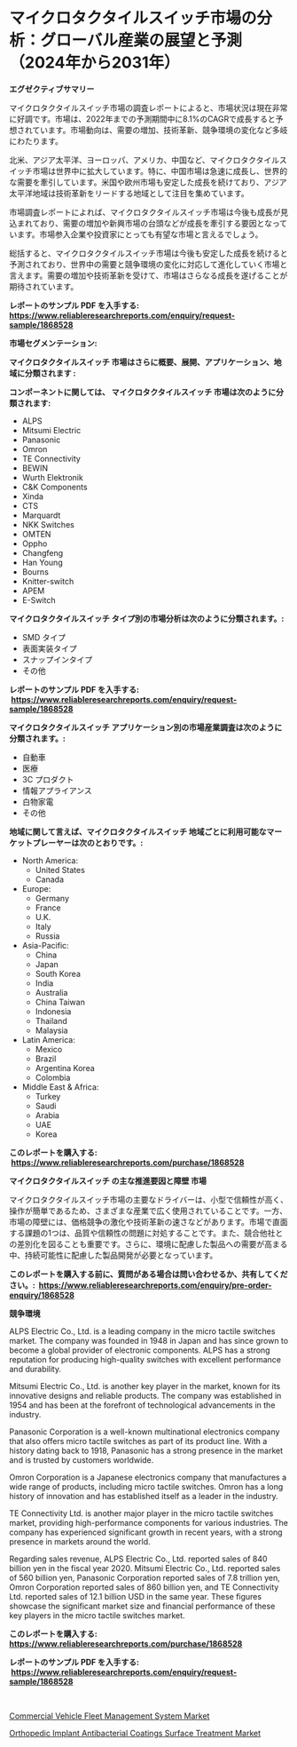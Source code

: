 <p><h1>マイクロタクタイルスイッチ市場の分析：グローバル産業の展望と予測（2024年から2031年）</h1></p><p><strong>エグゼクティブサマリー</strong></p>
<p><p>マイクロタクタイルスイッチ市場の調査レポートによると、市場状況は現在非常に好調です。市場は、2022年までの予測期間中に8.1%のCAGRで成長すると予想されています。市場動向は、需要の増加、技術革新、競争環境の変化など多岐にわたります。</p><p>北米、アジア太平洋、ヨーロッパ、アメリカ、中国など、マイクロタクタイルスイッチ市場は世界中に拡大しています。特に、中国市場は急速に成長し、世界的な需要を牽引しています。米国や欧州市場も安定した成長を続けており、アジア太平洋地域は技術革新をリードする地域として注目を集めています。</p><p>市場調査レポートによれば、マイクロタクタイルスイッチ市場は今後も成長が見込まれており、需要の増加や新興市場の台頭などが成長を牽引する要因となっています。市場参入企業や投資家にとっても有望な市場と言えるでしょう。</p><p>総括すると、マイクロタクタイルスイッチ市場は今後も安定した成長を続けると予測されており、世界中の需要と競争環境の変化に対応して進化していく市場と言えます。需要の増加や技術革新を受けて、市場はさらなる成長を遂げることが期待されています。</p></p>
<p><strong>レポートのサンプル PDF を入手する: <a href="https://www.reliableresearchreports.com/enquiry/request-sample/1868528">https://www.reliableresearchreports.com/enquiry/request-sample/1868528</a></strong></p>
<p><strong>市場セグメンテーション:</strong></p>
<p><strong> マイクロタクタイルスイッチ 市場はさらに概要、展開、アプリケーション、地域に分類されます :</strong></p>
<p><strong>コンポーネントに関しては、 マイクロタクタイルスイッチ 市場は次のように分類されます: &nbsp;</strong></p>
<p><ul><li>ALPS</li><li>Mitsumi Electric</li><li>Panasonic</li><li>Omron</li><li>TE Connectivity</li><li>BEWIN</li><li>Wurth Elektronik</li><li>C&K Components</li><li>Xinda</li><li>CTS</li><li>Marquardt</li><li>NKK Switches</li><li>OMTEN</li><li>Oppho</li><li>Changfeng</li><li>Han Young</li><li>Bourns</li><li>Knitter-switch</li><li>APEM</li><li>E-Switch</li></ul></p>
<p><strong> マイクロタクタイルスイッチ タイプ別の市場分析は次のように分類されます。:</strong></p>
<p><ul><li>SMD タイプ</li><li>表面実装タイプ</li><li>スナップインタイプ</li><li>その他</li></ul></p>
<p><strong>レポートのサンプル PDF を入手する: &nbsp;<a href="https://www.reliableresearchreports.com/enquiry/request-sample/1868528">https://www.reliableresearchreports.com/enquiry/request-sample/1868528</a></strong></p>
<p><strong> マイクロタクタイルスイッチ アプリケーション別の市場産業調査は次のように分類されます。:</strong></p>
<p><ul><li>自動車</li><li>医療</li><li>3C プロダクト</li><li>情報アプライアンス</li><li>白物家電</li><li>その他</li></ul></p>
<p><strong>地域に関して言えば、マイクロタクタイルスイッチ 地域ごとに利用可能なマーケットプレーヤーは次のとおりです。:</strong></p>
<p><ul>
    <li>
        North America:
        <ul>
            <li>United States</li>
            <li>Canada</li>
        </ul>
    </li>
    <li>
        Europe:
        <ul>
            <li>Germany</li>
            <li>France</li>
            <li>U.K.</li>
            <li>Italy</li>
            <li>Russia</li>
        </ul>
    </li>
    <li>
        Asia-Pacific:
        <ul>
            <li>China</li>
            <li>Japan</li>
            <li>South Korea</li>
            <li>India</li>
            <li>Australia</li>
            <li>China Taiwan</li>
            <li>Indonesia</li>
            <li>Thailand</li>
            <li>Malaysia</li>
        </ul>
    </li>
    <li>
        Latin America:
        <ul>
            <li>Mexico</li>
            <li>Brazil</li>
            <li>Argentina Korea</li>
            <li>Colombia</li>
        </ul>
    </li>
    <li>
        Middle East & Africa:
        <ul>
            <li>Turkey</li>
            <li>Saudi</li>
            <li>Arabia</li>
            <li>UAE</li>
            <li>Korea</li>
        </ul>
    </li>
    </ul></p>
<p><strong>このレポートを購入する: &nbsp;<a href="https://www.reliableresearchreports.com/purchase/1868528">https://www.reliableresearchreports.com/purchase/1868528</a></strong></p>
<p><strong>マイクロタクタイルスイッチ の主な推進要因と障壁 市場</strong></p>
<p><p>マイクロタクタイルスイッチ市場の主要なドライバーは、小型で信頼性が高く、操作が簡単であるため、さまざまな産業で広く使用されていることです。一方、市場の障壁には、価格競争の激化や技術革新の速さなどがあります。市場で直面する課題の1つは、品質や信頼性の問題に対処することです。また、競合他社との差別化を図ることも重要です。さらに、環境に配慮した製品への需要が高まる中、持続可能性に配慮した製品開発が必要となっています。</p></p>
<p><strong>このレポートを購入する前に、質問がある場合は問い合わせるか、共有してください。:&nbsp; <a href="https://www.reliableresearchreports.com/enquiry/pre-order-enquiry/1868528">https://www.reliableresearchreports.com/enquiry/pre-order-enquiry/1868528</a></strong></p>
<p><strong>競争環境</strong></p>
<p><p>ALPS Electric Co., Ltd. is a leading company in the micro tactile switches market. The company was founded in 1948 in Japan and has since grown to become a global provider of electronic components. ALPS has a strong reputation for producing high-quality switches with excellent performance and durability.</p><p>Mitsumi Electric Co., Ltd. is another key player in the market, known for its innovative designs and reliable products. The company was established in 1954 and has been at the forefront of technological advancements in the industry.</p><p>Panasonic Corporation is a well-known multinational electronics company that also offers micro tactile switches as part of its product line. With a history dating back to 1918, Panasonic has a strong presence in the market and is trusted by customers worldwide.</p><p>Omron Corporation is a Japanese electronics company that manufactures a wide range of products, including micro tactile switches. Omron has a long history of innovation and has established itself as a leader in the industry.</p><p>TE Connectivity Ltd. is another major player in the micro tactile switches market, providing high-performance components for various industries. The company has experienced significant growth in recent years, with a strong presence in markets around the world.</p><p>Regarding sales revenue, ALPS Electric Co., Ltd. reported sales of 840 billion yen in the fiscal year 2020. Mitsumi Electric Co., Ltd. reported sales of 560 billion yen, Panasonic Corporation reported sales of 7.8 trillion yen, Omron Corporation reported sales of 860 billion yen, and TE Connectivity Ltd. reported sales of 12.1 billion USD in the same year. These figures showcase the significant market size and financial performance of these key players in the micro tactile switches market.</p></p>
<p><strong>このレポートを購入する: &nbsp; <a href="https://www.reliableresearchreports.com/purchase/1868528">https://www.reliableresearchreports.com/purchase/1868528</a></strong></p>
<p><strong>レポートのサンプル PDF を入手する: &nbsp;<a href="https://www.reliableresearchreports.com/enquiry/request-sample/1868528">https://www.reliableresearchreports.com/enquiry/request-sample/1868528</a></strong><strong></strong></p>
<p>&nbsp;</p>
<p><p><a href="https://fuschia-pecorino-a6d.notion.site/Commercial-Vehicle-Fleet-Management-System-Market-Research-Report-The-Key-To-Successful-Business-St-7d03038901ff4415b6ba3e22b5e8fb14">Commercial Vehicle Fleet Management System Market</a></p><p><a href="https://florentine-yuzu-f42.notion.site/Orthopedic-Implant-Antibacterial-Coatings-Surface-Treatment-Market-Analysis-Examines-its-Scope-on-Gr-8233ecce39954e07abb8b5f738e31175">Orthopedic Implant Antibacterial Coatings Surface Treatment Market</a></p></p>